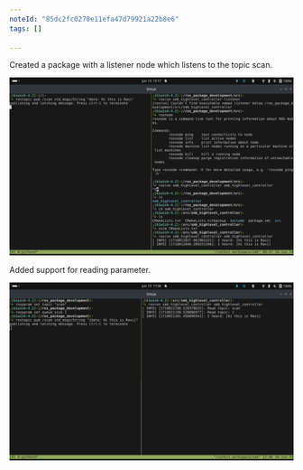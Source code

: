 ```yaml
---
noteId: "85dc2fc0270e11efa47d79921a22b8e6"
tags: []

---
```


Created a package with a listener node which listens to the topic scan.

![alt text](image-3.png)

Added support for reading parameter. 

![alt text](image-4.png)